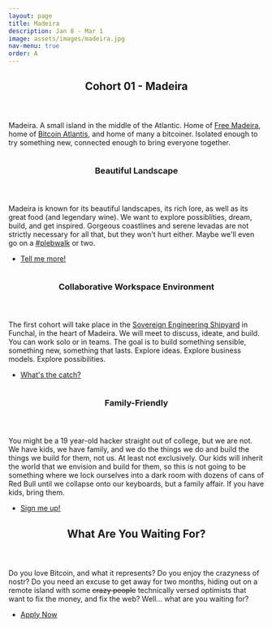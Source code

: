 ```yaml
---
layout: page
title: Madeira
description: Jan 8 - Mar 1
image: assets/images/madeira.jpg
nav-menu: true
order: A
---
```


<!-- Main -->
<div id="main">

<!-- One -->
<section id="one">
	<div class="inner">
		<header class="major">
			<h2>Cohort 01 - Madeira</h2>
		</header>
		<p>
		Madeira. A small island in the middle of the Atlantic. Home of <a href="https://www.freemadeira.com/" target="_blank">Free Madeira</a>, home of <a href="https://bitcoinatlantis.com/" target="_blank">Bitcoin Atlantis</a>, and home of many a bitcoiner. Isolated enough to try something new, connected enough to bring everyone together.
		</p>
	</div>
</section>

<!-- Two -->
<section id="two" class="spotlights">
	<section>
		<img src="{% link assets/images/pic08.jpg %}" alt="" data-position="center center" />
		<div class="content">
			<div class="inner">
				<header class="major">
					<h3>Beautiful Landscape</h3>
				</header>
				<p>
				Madeira is known for its beautiful landscapes, its rich lore, as
				well as its great food (and legendary wine). We want to explore
				possiblities, dream, build, and get inspired. Gorgeous
				coastlines and serene levadas are not strictly necessary for all
				that, but they won't hurt either. Maybe we'll even go on a 
				<a href="https://plebwalks.com/" target="_blank">#plebwalk</a>
				or two.
				</p>
				<ul class="actions">
					<li><a href="#cowork" class="button scrolly">Tell me more!</a></li>
				</ul>
			</div>
		</div>
	</section>
	<section>
		<img src="{% link assets/images/pic09.jpg %}" alt="" data-position="top center" />
		<div class="content">
			<div class="inner">
				<header class="major">
					<h3 id="cowork">Collaborative Workspace Environment</h3>
				</header>
				<p>
				The first cohort will take place in the
				<a href="https://www.openstreetmap.org/node/3947240594#map=19/32.65134/-16.91158" target="_blank">
				Sovereign Engineering Shipyard</a>
				in Funchal, in the heart of Madeira. We will meet to discuss, ideate, and build. You can work solo or in teams. The goal is to build something sensible, something new, something that lasts. Explore ideas. Explore business models. Explore possibilities.
				</p>
				<ul class="actions">
					<li><a href="#family" class="button scrolly">What's the catch?</a></li>
				</ul>
			</div>
		</div>
	</section>
	<section>
		<img src="{% link assets/images/pic10.jpg %}" alt="" data-position="25% 25%" />
		<div class="content">
			<div class="inner">
				<header class="major">
					<h3 id="family">Family-Friendly</h3>
				</header>
				<p>
				You might be a 19 year-old hacker straight out of college, but
				we are not. We have kids, we have family, and we do the things
				we do and build the things we build for them, not us. At least
				not exclusively. Our kids will inherit the world that we
				envision and build for them, so this is not going to be
				something where we lock ourselves into a dark room with dozens
				of cans of Red Bull until we collapse onto our keyboards, but a
				family affair. If you have kids, bring them.
				</p>
				<ul class="actions">
					<li><a href="#apply" class="button scrolly">Sign me up!</a></li>
				</ul>
			</div>
		</div>
	</section>
</section>

<!-- Three -->
<section id="three">
	<div class="inner">
		<header class="major">
			<h2 id="apply">What Are You Waiting For?</h2>
		</header>
		<p>
		Do you love Bitcoin, and what it represents? Do you enjoy the crazyness
		of nostr? Do you need an excuse to get away for two months, hiding out
		on a remote island with some <s>crazy people</s> technically versed
		optimists that want to fix the money, and fix the web? Well... what are
		you waiting for?
		</p>
		<ul class="actions">
			<li><a href="{{ site.typeform }}" target="_blank" class="button next">Apply Now</a></li>
		</ul>
	</div>
</section>

</div>